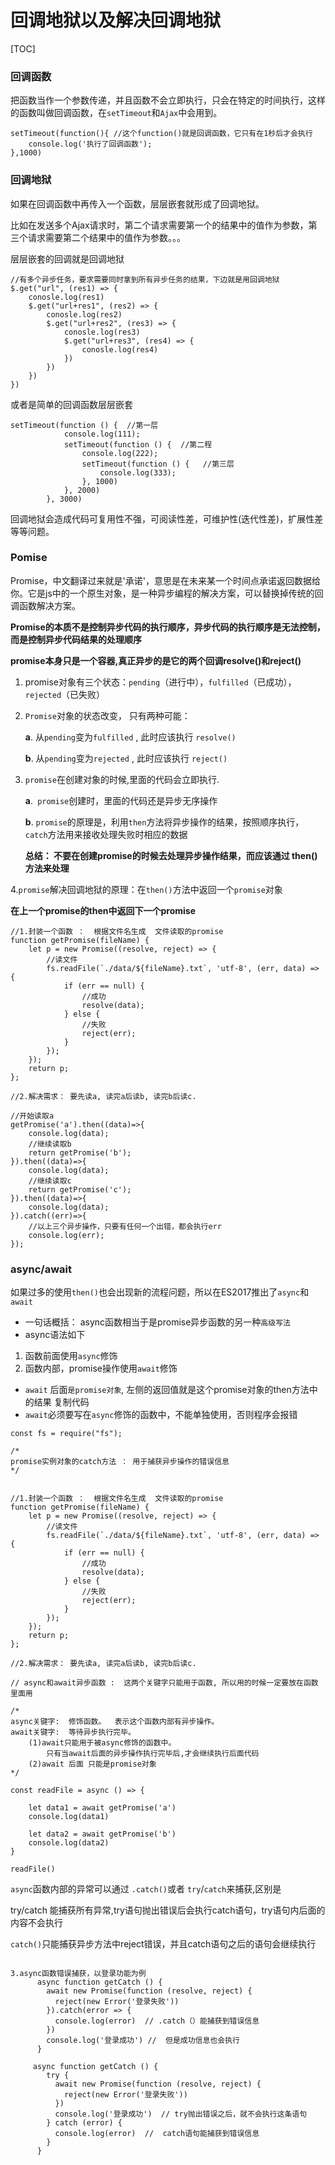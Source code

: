 # 回调地狱以及解决回调地狱



[TOC]

### 回调函数

把函数当作一个参数传递，并且函数不会立即执行，只会在特定的时间执行，这样的函数叫做回调函数，在`setTimeout`和`Ajax`中会用到。

```
setTimeout(function(){ //这个function()就是回调函数，它只有在1秒后才会执行 
    console.log('执行了回调函数'); 
},1000)
```



### 回调地狱

如果在回调函数中再传入一个函数，层层嵌套就形成了回调地狱。

比如在发送多个Ajax请求时，第二个请求需要第一个的结果中的值作为参数，第三个请求需要第二个结果中的值作为参数。。。

层层嵌套的回调就是回调地狱

```
//有多个异步任务，要求需要同时拿到所有异步任务的结果，下边就是用回调地狱
$.get("url", (res1) => {
    conosle.log(res1)
    $.get("url+res1", (res2) => {
        conosle.log(res2)
        $.get("url+res2", (res3) => {
            conosle.log(res3)
            $.get("url+res3", (res4) => {
                conosle.log(res4)
            })
        })
    })
})
```

或者是简单的回调函数层层嵌套

```
setTimeout(function () {  //第一层
            console.log(111);
            setTimeout(function () {  //第二程
                console.log(222);
                setTimeout(function () {   //第三层
                    console.log(333);
                }, 1000)
            }, 2000)
        }, 3000)
```

回调地狱会造成代码可复用性不强，可阅读性差，可维护性(迭代性差)，扩展性差等等问题。

### Pomise

Promise，中文翻译过来就是'承诺'，意思是在未来某一个时间点承诺返回数据给你。它是js中的一个原生对象，是一种异步编程的解决方案，可以替换掉传统的回调函数解决方案。

**Promise的本质不是控制异步代码的执行顺序，异步代码的执行顺序是无法控制，而是控制异步代码结果的处理顺序**

**promise本身只是一个容器,真正异步的是它的两个回调resolve()和reject()**

1. promise对象有三个状态：`pending`（进行中），`fulfilled`（已成功），`rejected`（已失败）

2. `Promise`对象的状态改变， 只有两种可能：

   **a**. 从`pending`变为`fulfilled` , 此时应该执行 `resolve()`

   **b**. 从`pending`变为`rejected` , 此时应该执行 `reject()`

3. `promise`在创建对象的时候,里面的代码会立即执行.

   **a**.` promise`创建时，里面的代码还是异步无序操作

   **b**. `promise`的原理是，利用`then`方法将异步操作的结果，按照顺序执行，`catch`方法用来接收处理失败时相应的数据

   **总结： 不要在创建promise的时候去处理异步操作结果，而应该通过 then() 方法来处理**

4.`promise`解决回调地狱的原理：在`then()`方法中返回一个`promise`对象

**在上一个promise的then中返回下一个promise**

```
//1.封装一个函数 ：  根据文件名生成  文件读取的promise
function getPromise(fileName) {
    let p = new Promise((resolve, reject) => {
        //读文件
        fs.readFile(`./data/${fileName}.txt`, 'utf-8', (err, data) => {
            if (err == null) {
                //成功
                resolve(data);
            } else {
                //失败
                reject(err);
            }
        });
    });
    return p;
};

//2.解决需求： 要先读a, 读完a后读b, 读完b后读c.

//开始读取a
getPromise('a').then((data)=>{
    console.log(data);
    //继续读取b
    return getPromise('b');
}).then((data)=>{
    console.log(data);
    //继续读取c
    return getPromise('c');
}).then((data)=>{
    console.log(data);
}).catch((err)=>{
    //以上三个异步操作，只要有任何一个出错，都会执行err
    console.log(err);
});
```

### async/await

如果过多的使用`then()`也会出现新的流程问题，所以在ES2017推出了`async`和`await`

- 一句话概括： async函数相当于是promise异步函数的另一种`高级写法`
- async语法如下

1. 函数前面使用`async`修饰
2. 函数内部，promise操作使用`await`修饰

-   `await` 后面`是promise对象`, 左侧的返回值就是这个promise对象的then方法中的结果
复制代码
-   `await`必须要写在`async`修饰的函数中，不能单独使用，否则程序会报错

```
const fs = require("fs");

/* 
promise实例对象的catch方法 ： 用于捕获异步操作的错误信息
*/


//1.封装一个函数 ：  根据文件名生成  文件读取的promise
function getPromise(fileName) {
    let p = new Promise((resolve, reject) => {
        //读文件
        fs.readFile(`./data/${fileName}.txt`, 'utf-8', (err, data) => {
            if (err == null) {
                //成功
                resolve(data);
            } else {
                //失败
                reject(err);
            }
        });
    });
    return p;
};

//2.解决需求： 要先读a, 读完a后读b, 读完b后读c.

// async和await异步函数 :  这两个关键字只能用于函数, 所以用的时候一定要放在函数里面用

/* 
async关键字:  修饰函数。  表示这个函数内部有异步操作。 
await关键字:  等待异步执行完毕。
    (1)await只能用于被async修饰的函数中。  
        只有当await后面的异步操作执行完毕后,才会继续执行后面代码
    (2)await 后面 只能是promise对象
*/

const readFile = async () => {
    
    let data1 = await getPromise('a')
    console.log(data1)

    let data2 = await getPromise('b')
    console.log(data2)
}

readFile()

```

`async`函数内部的异常可以通过 `.catch()`或者 `try`/`catch`来捕获,区别是

try/catch 能捕获所有异常,try语句抛出错误后会执行catch语句，try语句内后面的内容不会执行

`catch()`只能捕获异步方法中reject错误，并且catch语句之后的语句会继续执行

```

3.async函数错误捕获，以登录功能为例
      async function getCatch () {
        await new Promise(function (resolve, reject) {
          reject(new Error('登录失败'))
        }).catch(error => {
          console.log(error)  // .catch（）能捕获到错误信息
        })
        console.log('登录成功') //  但是成功信息也会执行
      }
      
     async function getCatch () {
        try {
          await new Promise(function (resolve, reject) {
            reject(new Error('登录失败'))
          })
          console.log('登录成功')  // try抛出错误之后，就不会执行这条语句
        } catch (error) {
          console.log(error)  //  catch语句能捕获到错误信息
        }
      }
```

